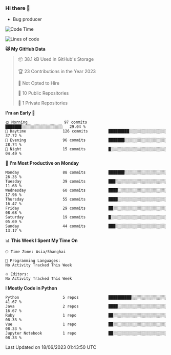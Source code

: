 ### Hi there 👋
* Bug producer
<!--START_SECTION:waka-->
![Code Time](http://img.shields.io/badge/Code%20Time-913%20hrs%2036%20mins-blue)

![Lines of code](https://img.shields.io/badge/From%20Hello%20World%20I%27ve%20Written-78.8%20thousand%20lines%20of%20code-blue)

**🐱 My GitHub Data** 

> 📦 38.1 kB Used in GitHub's Storage 
 > 
> 🏆 23 Contributions in the Year 2023
 > 
> 🚫 Not Opted to Hire
 > 
> 📜 10 Public Repositories 
 > 
> 🔑 1 Private Repositories 
 > 
**I'm an Early 🐤** 

```text
🌞 Morning                97 commits          ███████░░░░░░░░░░░░░░░░░░   29.04 % 
🌆 Daytime                126 commits         █████████░░░░░░░░░░░░░░░░   37.72 % 
🌃 Evening                96 commits          ███████░░░░░░░░░░░░░░░░░░   28.74 % 
🌙 Night                  15 commits          █░░░░░░░░░░░░░░░░░░░░░░░░   04.49 % 
```
📅 **I'm Most Productive on Monday** 

```text
Monday                   88 commits          ███████░░░░░░░░░░░░░░░░░░   26.35 % 
Tuesday                  39 commits          ███░░░░░░░░░░░░░░░░░░░░░░   11.68 % 
Wednesday                60 commits          ████░░░░░░░░░░░░░░░░░░░░░   17.96 % 
Thursday                 55 commits          ████░░░░░░░░░░░░░░░░░░░░░   16.47 % 
Friday                   29 commits          ██░░░░░░░░░░░░░░░░░░░░░░░   08.68 % 
Saturday                 19 commits          █░░░░░░░░░░░░░░░░░░░░░░░░   05.69 % 
Sunday                   44 commits          ███░░░░░░░░░░░░░░░░░░░░░░   13.17 % 
```


📊 **This Week I Spent My Time On** 

```text
🕑︎ Time Zone: Asia/Shanghai

💬 Programming Languages: 
No Activity Tracked This Week

🔥 Editors: 
No Activity Tracked This Week
```

**I Mostly Code in Python** 

```text
Python                   5 repos             ██████████░░░░░░░░░░░░░░░   41.67 % 
Java                     2 repos             ████░░░░░░░░░░░░░░░░░░░░░   16.67 % 
Ruby                     1 repo              ██░░░░░░░░░░░░░░░░░░░░░░░   08.33 % 
Vue                      1 repo              ██░░░░░░░░░░░░░░░░░░░░░░░   08.33 % 
Jupyter Notebook         1 repo              ██░░░░░░░░░░░░░░░░░░░░░░░   08.33 % 
```




 Last Updated on 18/06/2023 01:43:50 UTC
<!--END_SECTION:waka-->
